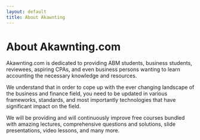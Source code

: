 ```yaml
---
layout: default
title: About Akawnting
---
```


<div class="post">
	<h1 class="pageTitle">About Akawnting.com</h1>
	<p>Akawnting.com is dedicated to providing ABM students, business students, reviewees, aspiring CPAs, and even business persons wanting to learn accounting the necessary knowledge and resources.</p>
	<p>We understand that in order to cope up with the ever changing landscape of the business and finance field, you need to be updated in various frameworks, standards, and most importantly technologies that have significant impact on the field.</p>
	<p>We will be providing and will continuously improve free courses bundled with amazing lectures, comprehensive questions and solutions, slide presentations, video lessons, and many more. </p>
</div>
